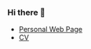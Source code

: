 ### Hi there 👋

- [Personal Web Page](https://khb7840.github.io/)
- [CV](https://github.com/khb7840/HyunbinKim-CV/blob/a2dc0f96a9d467321cb603c46c2946b6ae289826/pdf/HyunbinKim_CV.pdf)

<!--
**khb7840/khb7840** is a ✨ _special_ ✨ repository because its `README.md` (this file) appears on your GitHub profile.

Here are some ideas to get you started:

- 🔭 I’m currently working on ...
- 🌱 I’m currently learning ...
- 👯 I’m looking to collaborate on ...
- 🤔 I’m looking for help with ...
- 💬 Ask me about ...
- 📫 How to reach me: ...
- 😄 Pronouns: ...
- ⚡ Fun fact: ...
-->
